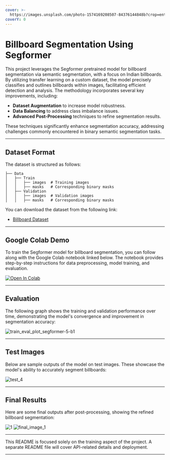 ```yaml
---
cover: >-
  https://images.unsplash.com/photo-1574169208507-84376144848b?crop=entropy&cs=srgb&fm=jpg&ixid=M3wxOTcwMjR8MHwxfHNlYXJjaHw0fHxpbWFnZXxlbnwwfHx8fDE3NDA0NTk4NTV8MA&ixlib=rb-4.0.3&q=85
coverY: 0
---
```


# Billboard Segmentation Using Segformer

This project leverages the Segformer pretrained model for billboard segmentation via semantic segmentation, with a focus on Indian billboards. By utilizing transfer learning on a custom dataset, the model precisely classifies and outlines billboards within images, facilitating efficient detection and analysis. The methodology incorporates several key improvements, including:

* **Dataset Augmentation** to increase model robustness.
* **Data Balancing** to address class imbalance issues.
* **Advanced Post-Processing** techniques to refine segmentation results.

These techniques significantly enhance segmentation accuracy, addressing challenges commonly encountered in binary semantic segmentation tasks.

***

## Dataset Format

The dataset is structured as follows:

```plaintext
├── Data
│   ├── Train
│   │   ├── images  # Training images
│   │   ├── masks   # Corresponding binary masks
│   ├── Validation
│   │   ├── images  # Validation images
│   │   ├── masks   # Corresponding binary masks
```

You can download the dataset from the following link:

* [Billboard Dataset](https://drive.google.com/drive/folders/1umZfdIY24rsAeupfPlATWtvL-rLyTbzV?usp=sharing)

***

## Google Colab Demo

To train the Segformer model for billboard segmentation, you can follow along with the Google Colab notebook linked below. The notebook provides step-by-step instructions for data preprocessing, model training, and evaluation.

[![Open In Colab](https://colab.research.google.com/assets/colab-badge.svg)](Billboard_Segmentation.ipynb)

***

## Evaluation

The following graph shows the training and validation performance over time, demonstrating the model's convergence and improvement in segmentation accuracy:

![train\_eval\_plot\_segformer-5-b1](https://github.com/Deepchavda007/Billboard-Segmentation-using-Segformer/assets/82630272/46913fdc-154a-45f5-8090-e8d2858dfde4)

***

## Test Images

Below are sample outputs of the model on test images. These showcase the model's ability to accurately segment billboards:

![test\_4](https://github.com/Deepchavda007/Billboard-Segmentation-using-Segformer/assets/82630272/c240f459-f01a-4160-81e3-f3e0de64591c)

***

## Final Results

Here are some final outputs after post-processing, showing the refined billboard segmentation:

![1](https://github.com/Deepchavda007/Billboard-Segmentation-using-Segformer/assets/82630272/7c9a5ec5-ebe1-40fd-a855-f5e212b3f7b9) ![final\_image\_1](https://github.com/Deepchavda007/Billboard-Segmentation-using-Segformer/assets/82630272/13a6358c-bbcf-47df-bfdf-d048140e34b1)

***

This README is focused solely on the training aspect of the project. A separate README file will cover API-related details and deployment.

***
